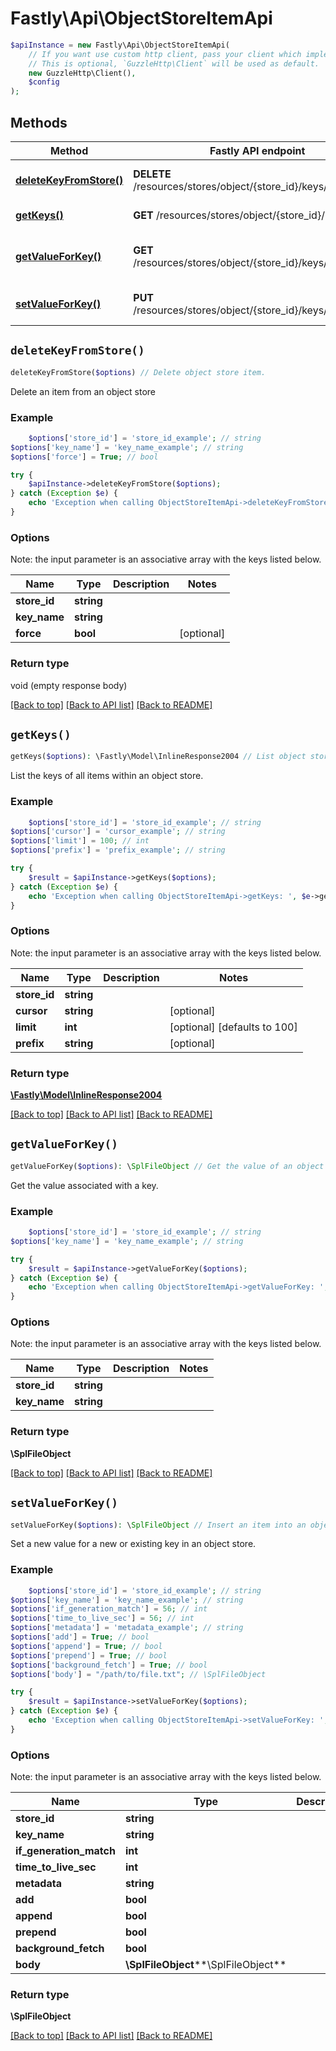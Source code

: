 # Fastly\Api\ObjectStoreItemApi


```php
$apiInstance = new Fastly\Api\ObjectStoreItemApi(
    // If you want use custom http client, pass your client which implements `GuzzleHttp\ClientInterface`.
    // This is optional, `GuzzleHttp\Client` will be used as default.
    new GuzzleHttp\Client(),
    $config
);
```

## Methods

Method | Fastly API endpoint | Description
------------- | ------------- | -------------
[**deleteKeyFromStore()**](ObjectStoreItemApi.md#deleteKeyFromStore) | **DELETE** /resources/stores/object/{store_id}/keys/{key_name} | Delete object store item.
[**getKeys()**](ObjectStoreItemApi.md#getKeys) | **GET** /resources/stores/object/{store_id}/keys | List object store keys.
[**getValueForKey()**](ObjectStoreItemApi.md#getValueForKey) | **GET** /resources/stores/object/{store_id}/keys/{key_name} | Get the value of an object store item
[**setValueForKey()**](ObjectStoreItemApi.md#setValueForKey) | **PUT** /resources/stores/object/{store_id}/keys/{key_name} | Insert an item into an object store


## `deleteKeyFromStore()`

```php
deleteKeyFromStore($options) // Delete object store item.
```

Delete an item from an object store

### Example
```php
    $options['store_id'] = 'store_id_example'; // string
$options['key_name'] = 'key_name_example'; // string
$options['force'] = True; // bool

try {
    $apiInstance->deleteKeyFromStore($options);
} catch (Exception $e) {
    echo 'Exception when calling ObjectStoreItemApi->deleteKeyFromStore: ', $e->getMessage(), PHP_EOL;
}
```

### Options

Note: the input parameter is an associative array with the keys listed below.

Name | Type | Description  | Notes
------------- | ------------- | ------------- | -------------
**store_id** | **string** |  |
**key_name** | **string** |  |
**force** | **bool** |  | [optional]

### Return type

void (empty response body)

[[Back to top]](#) [[Back to API list]](../../README.md#endpoints)
[[Back to README]](../../README.md)

## `getKeys()`

```php
getKeys($options): \Fastly\Model\InlineResponse2004 // List object store keys.
```

List the keys of all items within an object store.

### Example
```php
    $options['store_id'] = 'store_id_example'; // string
$options['cursor'] = 'cursor_example'; // string
$options['limit'] = 100; // int
$options['prefix'] = 'prefix_example'; // string

try {
    $result = $apiInstance->getKeys($options);
} catch (Exception $e) {
    echo 'Exception when calling ObjectStoreItemApi->getKeys: ', $e->getMessage(), PHP_EOL;
}
```

### Options

Note: the input parameter is an associative array with the keys listed below.

Name | Type | Description  | Notes
------------- | ------------- | ------------- | -------------
**store_id** | **string** |  |
**cursor** | **string** |  | [optional]
**limit** | **int** |  | [optional] [defaults to 100]
**prefix** | **string** |  | [optional]

### Return type

[**\Fastly\Model\InlineResponse2004**](../Model/InlineResponse2004.md)

[[Back to top]](#) [[Back to API list]](../../README.md#endpoints)
[[Back to README]](../../README.md)

## `getValueForKey()`

```php
getValueForKey($options): \SplFileObject // Get the value of an object store item
```

Get the value associated with a key.

### Example
```php
    $options['store_id'] = 'store_id_example'; // string
$options['key_name'] = 'key_name_example'; // string

try {
    $result = $apiInstance->getValueForKey($options);
} catch (Exception $e) {
    echo 'Exception when calling ObjectStoreItemApi->getValueForKey: ', $e->getMessage(), PHP_EOL;
}
```

### Options

Note: the input parameter is an associative array with the keys listed below.

Name | Type | Description  | Notes
------------- | ------------- | ------------- | -------------
**store_id** | **string** |  |
**key_name** | **string** |  |

### Return type

**\SplFileObject**

[[Back to top]](#) [[Back to API list]](../../README.md#endpoints)
[[Back to README]](../../README.md)

## `setValueForKey()`

```php
setValueForKey($options): \SplFileObject // Insert an item into an object store
```

Set a new value for a new or existing key in an object store.

### Example
```php
    $options['store_id'] = 'store_id_example'; // string
$options['key_name'] = 'key_name_example'; // string
$options['if_generation_match'] = 56; // int
$options['time_to_live_sec'] = 56; // int
$options['metadata'] = 'metadata_example'; // string
$options['add'] = True; // bool
$options['append'] = True; // bool
$options['prepend'] = True; // bool
$options['background_fetch'] = True; // bool
$options['body'] = "/path/to/file.txt"; // \SplFileObject

try {
    $result = $apiInstance->setValueForKey($options);
} catch (Exception $e) {
    echo 'Exception when calling ObjectStoreItemApi->setValueForKey: ', $e->getMessage(), PHP_EOL;
}
```

### Options

Note: the input parameter is an associative array with the keys listed below.

Name | Type | Description  | Notes
------------- | ------------- | ------------- | -------------
**store_id** | **string** |  |
**key_name** | **string** |  |
**if_generation_match** | **int** |  | [optional]
**time_to_live_sec** | **int** |  | [optional]
**metadata** | **string** |  | [optional]
**add** | **bool** |  | [optional]
**append** | **bool** |  | [optional]
**prepend** | **bool** |  | [optional]
**background_fetch** | **bool** |  | [optional]
**body** | **\SplFileObject****\SplFileObject** |  | [optional]

### Return type

**\SplFileObject**

[[Back to top]](#) [[Back to API list]](../../README.md#endpoints)
[[Back to README]](../../README.md)
